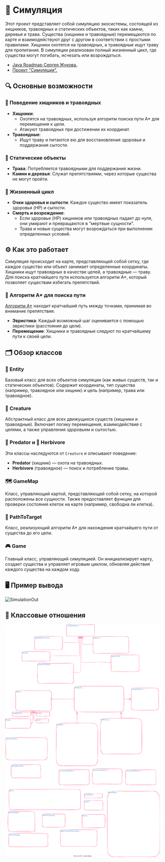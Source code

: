# 🌿 Симуляция

Этот проект представляет собой симуляцию экосистемы, состоящей из хищников, травоядных и статических объектов, таких как камни, деревья и трава. Существа (хищники и травоядные) перемещаются по карте и взаимодействуют друг с другом в соответствии с простыми правилами. Хищники охотятся на травоядных, а травоядные ищут траву для пропитания. В симуляции реализован полный жизненный цикл, где существа могут погибать, исчезать или возрождаться.


- [Java Roadmap Сергея Жукова.](https://zhukovsd.github.io/java-backend-learning-course/)
- [Проект "Симуляция".](https://zhukovsd.github.io/java-backend-learning-course/projects/simulation/)

## 🔍 Основные возможности

### 🐾 Поведение хищников и травоядных
- **Хищники**:
  - Охотятся на травоядных, используя алгоритм поиска пути A* для перемещения к цели.
  - Атакуют травоядных при достижении их координат.
- **Травоядные**:
  - Ищут траву и питаются ею для восстановления здоровья и поддержания сытости.

### 🌱 Статические объекты
- **Трава**: Потребляется травоядными для поддержания жизни.
- **Камни и деревья**: Служат препятствиями, через которые существа не могут пройти.

### 🔄 Жизненный цикл
- **Очки здоровья и сытости**: Каждое существо имеет показатель здоровья (HP) и сытости.
- **Смерть и возрождение**:
  - Если здоровье (HP) хищников или травоядных падает до нуля, они умирают и превращаются в "мертвые сущности".
  - Трава и новые существа могут возрождаться при выполнении определенных условий.

## ⚙️ Как это работает

Симуляция происходит на карте, представляющей собой сетку, где каждое существо или объект занимает определенные координаты. Хищники ищут травоядных в качестве целей, а травоядные — траву. Для поиска кратчайшего пути используется алгоритм A*, который позволяет существам избегать препятствий.

### 📍 Алгоритм A* для поиска пути
[Алгоритм A*](https://youtu.be/gCclsviUeUk?si=0l3xv-GcTtPRs4JH) находит кратчайший путь между точками, принимая во внимание препятствия:
- **Эвристика**: Каждый возможный шаг оценивается с помощью эвристики (расстояния до цели).
- **Перемещение**: Хищники и травоядные следуют по кратчайшему пути к своей цели.

## 🗂️ Обзор классов

### 🔧 Entity
Базовый класс для всех объектов симуляции (как живых существ, так и статических объектов). Содержит координаты, тип существа (например, травоядное или хищник) и цель (например, трава или травоядное).

### 🐾 Creature
Абстрактный класс для всех движущихся существ (хищники и травоядные). Включает логику перемещения, взаимодействия с целями, а также управления здоровьем и сытостью.

### 🦁 Predator и 🐹 Herbivore
Эти классы наследуются от `Creature` и описывают поведение:
- **Predator** (хищник) — охота на травоядных.
- **Herbivore** (травоядное) — поиск и потребление травы.

### 🗺️ GameMap
Класс, управляющий картой, представляющей собой сетку, на которой расположены все сущности. Также предоставляет функции для проверки состояния клеток на карте (например, свободна ли клетка).

### 🔀 PathToTarget
Класс, реализующий алгоритм A* для нахождения кратчайшего пути от существа до его цели.

### 🎮 Game
Главный класс, управляющий симуляцией. Он инициализирует карту, создает существа и управляет игровым циклом, обновляя действия каждого существа на каждом ходу.

## 🖥 Пример вывода

![SimulationOut](https://i124.fastpic.org/big/2024/0915/80/_fcdf2c21084ebee6ff6b5f9808337380.png?md5=9MmMf2OKYSRhRfC6ISYzMw&expires=1726369200)

## 📃 Классовые отношения

![My UML Diagram](graphviz.drawio.svg)
